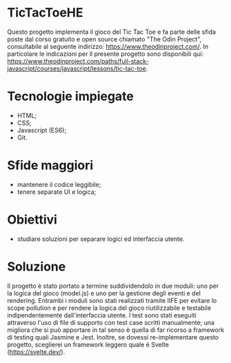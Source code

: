 # TicTacToeHE
Questo progetto implementa il gioco del Tic Tac Toe e fa parte delle sfida poste dal corso gratuito e open source chiamato "The Odin Project", consultabile al seguente indirizzo: https://www.theodinproject.com/. In particolare le indicazioni per il presente progetto sono disponibili qui: https://www.theodinproject.com/paths/full-stack-javascript/courses/javascript/lessons/tic-tac-toe. 

# Tecnologie impiegate
- HTML;
- CSS;
- Javascript (ES6);
- Git.
# Sfide maggiori
- mantenere il codice leggibile;
- tenere separate UI e logica;
# Obiettivi
- studiare soluzioni per separare logici ed interfaccia utente.
# Soluzione
Il progetto è stato portato a termine suddividendolo in due moduli: uno per la logica del gioco (model.js) e uno per la gestione degli eventi e del rendering. Entrambi i moduli sono stati realizzati tramite IIFE per evitare lo scope pollution e per rendere la logica del gioco riutilizzabile e testabile indipendentemente dall'interfaccia utente. I test sono stati eseguiti attraverso l'uso di file di supporto con test case scritti manualmente; una migliora che si può apportare in tal senso è quella di far ricorso a framework di testing quali Jasmine e Jest. Inoltre, se dovessi re-implementare questo progetto, sceglierei un framework leggero quale è Svelte (https://svelte.dev/).
